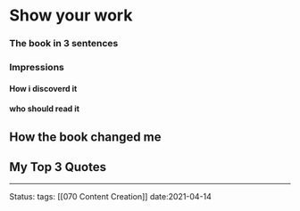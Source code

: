 # Show your work

### The book in 3 sentences

### Impressions

#### How i discoverd it

#### who should read it


## How the book changed me

## My Top 3 Quotes



---
Status:
tags: [[070 Content Creation]]
date:2021-04-14
